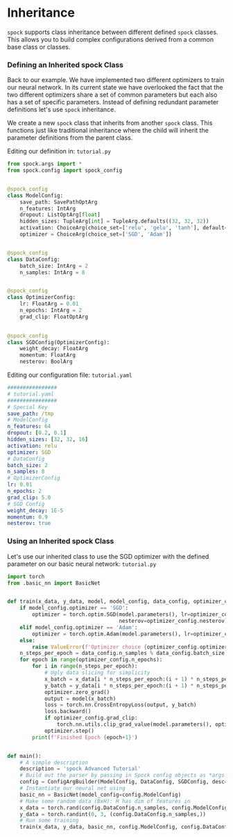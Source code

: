 # Inheritance

`spock` supports class inheritance between different defined `spock` classes. This allows you to build complex 
configurations derived from a common base class or classes.

### Defining an Inherited spock Class

Back to our example. We have implemented two different optimizers to train our neural network. In its current state
we have overlooked the fact that the two different optimizers share a set of common parameters but each also has a 
set of specific parameters. Instead of defining redundant parameter definitions let's use `spock` inheritance.

We create a new `spock` class that inherits from another `spock` class. This functions just like traditional inheritance
where the child will inherit the parameter definitions from the parent class.

Editing our definition in: `tutorial.py`

```python
from spock.args import *
from spock.config import spock_config


@spock_config
class ModelConfig:
    save_path: SavePathOptArg
    n_features: IntArg
    dropout: ListOptArg[float]
    hidden_sizes: TupleArg[int] = TupleArg.defaults((32, 32, 32))
    activation: ChoiceArg(choice_set=['relu', 'gelu', 'tanh'], default='relu')
    optimizer = ChoiceArg(choice_set=['SGD', 'Adam'])


@spock_config
class DataConfig:
    batch_size: IntArg = 2
    n_samples: IntArg = 8


@spock_config
class OptimizerConfig:
    lr: FloatArg = 0.01
    n_epochs: IntArg = 2
    grad_clip: FloatOptArg
    

@spock_config
class SGDConfig(OptimizerConfig):
    weight_decay: FloatArg
    momentum: FloatArg
    nesterov: BoolArg

```

Editing our configuration file: `tutorial.yaml`

```yaml
################
# tutorial.yaml
################
# Special Key
save_path: /tmp
# ModelConfig
n_features: 64
dropout: [0.2, 0.1]
hidden_sizes: [32, 32, 16]
activation: relu
optimizer: SGD
# DataConfig
batch_size: 2
n_samples: 8
# OptimizerConfig
lr: 0.01
n_epochs: 2
grad_clip: 5.0
# SGD Config
weight_decay: 1E-5
momentum: 0.9
nesterov: true
```

### Using an Inherited spock Class

Let's use our inherited class to use the SGD optimizer with the defined parameter on our basic neural network: 
`tutorial.py`

```python
import torch
from .basic_nn import BasicNet


def train(x_data, y_data, model, model_config, data_config, optimizer_config):
    if model_config.optimizer == 'SGD':
        optimizer = torch.optim.SGD(model.parameters(), lr=optimizer_config.lr, momentum=optimizer_config.momentum,
                                    nesterov=optimizer_config.nesterov)
    elif model_config.optimizer == 'Adam':
        optimizer = torch.optim.Adam(model.parameters(), lr=optimizer_config.lr)
    else:
        raise ValueError(f'Optimizer choice {optimizer_config.optimizer} not available')
    n_steps_per_epoch = data_config.n_samples % data_config.batch_size
    for epoch in range(optimizer_config.n_epochs):
        for i in range(n_steps_per_epoch):
            # Ugly data slicing for simplicity
            x_batch = x_data[i * n_steps_per_epoch:(i + 1) * n_steps_per_epoch, ]
            y_batch = y_data[i * n_steps_per_epoch:(i + 1) * n_steps_per_epoch, ]
            optimizer.zero_grad()
            output = model(x_batch)
            loss = torch.nn.CrossEntropyLoss(output, y_batch)
            loss.backward()
            if optimizer_config.grad_clip:
                torch.nn.utils.clip_grad_value(model.parameters(), optimizer_config.grad_clip)
            optimizer.step()
        print(f'Finished Epoch {epoch+1}')


def main():
    # A simple description
    description = 'spock Advanced Tutorial'
    # Build out the parser by passing in Spock config objects as *args after description
    config = ConfigArgBuilder(ModelConfig, DataConfig, SGDConfig, desc=description).generate()
    # Instantiate our neural net using
    basic_nn = BasicNet(model_config=config.ModelConfig)
    # Make some random data (BxH): H has dim of features in
    x_data = torch.rand(config.DataConfig.n_samples, config.ModelConfig.n_features)
    y_data = torch.randint(0, 3, (config.DataConfig.n_samples,))
    # Run some training
    train(x_data, y_data, basic_nn, config.ModelConfig, config.DataConfig, config.SGDConfig)
```